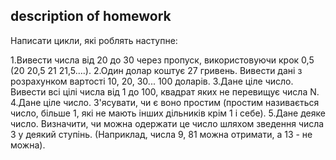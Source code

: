 ## description of homework

Написати цикли, які роблять наступне:

1.Вивести числа від 20 до 30 через пропуск, використовуючи крок 0,5 (20 20,5 21 21,5….).
2.Один долар коштує 27 гривень. Вивести дані з розрахунком вартості 10, 20, 30... 100 доларів.
3.Дане ціле число. Вивести всі цілі числа від 1 до 100, квадрат яких не перевищує числа N.
4.Дане ціле число. З'ясувати, чи є воно простим 
  (простим називається число, більше 1, які не мають інших дільників крім 1 і себе).
5.Дане деяке число. Визначити, чи можна одержати це число шляхом зведення числа 3 у деякий ступінь.
  (Наприклад, числа 9, 81 можна отримати, а 13 - не можна).
